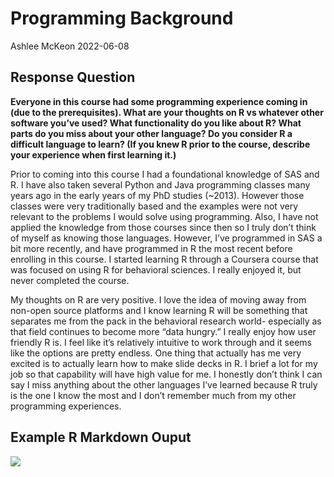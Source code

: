 Programming Background
================
Ashlee McKeon
2022-06-08

## Response Question

**Everyone in this course had some programming experience coming in (due
to the prerequisites). What are your thoughts on R vs whatever other
software you’ve used? What functionality do you like about R? What parts
do you miss about your other language? Do you consider R a difficult
language to learn? (If you knew R prior to the course, describe your
experience when first learning it.)**

Prior to coming into this course I had a foundational knowledge of SAS
and R. I have also taken several Python and Java programming classes
many years ago in the early years of my PhD studies (\~2013). However
those classes were very traditionally based and the examples were not
very relevant to the problems I would solve using programming. Also, I
have not applied the knowledge from those courses since then so I truly
don’t think of myself as knowing those languages. However, I’ve
programmed in SAS a bit more recently, and have programmed in R the most
recent before enrolling in this course. I started learning R through a
Coursera course that was focused on using R for behavioral sciences. I
really enjoyed it, but never completed the course.

My thoughts on R are very positive. I love the idea of moving away from
non-open source platforms and I know learning R will be something that
separates me from the pack in the behavioral research world- especially
as that field continues to become more “data hungry.” I really enjoy how
user friendly R is. I feel like it’s relatively intuitive to work
through and it seems like the options are pretty endless. One thing that
actually has me very excited is to actually learn how to make slide
decks in R. I brief a lot for my job so that capability will have high
value for me. I honestly don’t think I can say I miss anything about the
other languages I’ve learned because R truly is the one I know the most
and I don’t remember much from my other programming experiences.

## Example R Markdown Ouput

![](/Users/ashleebrookemckeon/Desktop/ST558_Databases/st558cars-1.png)<!-- -->
